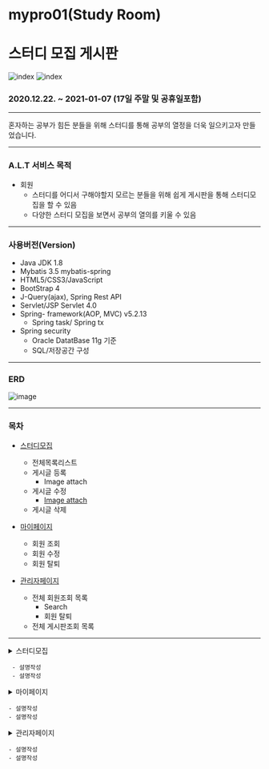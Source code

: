 # mypro01(Study Room)
# 스터디 모집 게시판 

![index](https://user-images.githubusercontent.com/69239555/114142573-11cbcd80-994e-11eb-8347-9cba1338e278.png)
![index](https://user-images.githubusercontent.com/69239555/114143396-12189880-994f-11eb-8494-2f0326537ddd.png)

### 2020.12.22. ~ 2021-01-07 (17일 주말 및 공휴일포함)
***

혼자하는 공부가 힘든 분들을 위해 스터디를 통해 공부의 열정을 더욱 일으키고자 만들었습니다.

***
### A.L.T 서비스 목적
- 회원
    - 스터디를 어디서 구해야할지 모르는 분들을 위해 쉽게 게시판을 통해 스터디모집을 할 수 있음
    - 다양한 스터디 모집을 보면서 공부의 열의를 키울 수 있음

***
### 사용버전(Version)

+ Java JDK 1.8
+ Mybatis 3.5 mybatis-spring
+ HTML5/CSS3/JavaScript
+ BootStrap 4
+ J-Query(ajax), Spring Rest API
+ Servlet/JSP Servlet 4.0
+ Spring- framework(AOP, MVC)  v5.2.13
   + Spring task/ Spring tx
+ Spring security
   + Oracle DatatBase 11g 기준
   + SQL/저장공간 구성

***
### ERD
![image](https://user-images.githubusercontent.com/69239555/114142788-522b4b80-994e-11eb-99fb-b2084c23951c.png)

***
### 목차
+ [스터디모집](https://github.com/twinklecherry/mypro01/blob/main/src/main/java/com/spring5/mypro01/board/controller/BoardControllerImpl.java)
  + 전체목록리스트
  + 게시글 등록
       + Image attach
  + 게시글 수정
       + [Image attach](https://github.com/twinklecherry/mypro01/blob/main/src/main/java/com/spring5/mypro01/common/FileDownloadController.java)
  + 게시글 삭제

+ [마이페이지](https://github.com/twinklecherry/mypro01/blob/main/src/main/java/com/spring5/mypro01/member/controller/MemberControllerImpl.java)
  + 회원 조회
  + 회원 수정
  + 회원 탈퇴

+ [관리자페이지](https://github.com/twinklecherry/mypro01/blob/main/src/main/java/com/spring5/mypro01/member/controller/MemberControllerImpl.java)
  + 전체 회원조회 목록
      + Search
      + 회원 탈퇴
  + 전체 게시판조회 목록

***

<details>
  <summary>스터디모집</summary>
  <div markdown="1">

- 공지사항 게시글 목록(업체로그인)

![공지사항게시글목록(업체로그인)](https://user-images.githubusercontent.com/69239555/114134692-1ccd3080-9943-11eb-8ccb-04d3c536f3b9.png)

- 공지사항 게시글 목록(관리자로그인)

![공지사항게시글목록(관리자로그인)](https://user-images.githubusercontent.com/69239555/114134776-3b332c00-9943-11eb-8a02-864d5cb91aea.png)

- 공지사항 게시글 등록(관리자로그인)

![공지사항게시글등록(관리자로그인)](https://user-images.githubusercontent.com/69239555/114134868-6584e980-9943-11eb-8182-194662a99b2d.png)

- 공지사항 게시글 상세페이지(관리자로그인)

![공지사항게시글상세페이지(관리자로그인)](https://user-images.githubusercontent.com/69239555/114135035-9fee8680-9943-11eb-9b35-906b945d752a.png)

- 공지사항 게시글 상세페이지 수정(관리자로그인)

![공지사항게시글상세페이지수정(관리자로그인)](https://user-images.githubusercontent.com/69239555/114135118-bdbbeb80-9943-11eb-90e3-cf3d477831e5.png)
  </div>
</details>

     - 설명작성
     - 설명작성


<details>
  <summary>마이페이지</summary>
  <div markdown="1">

- 업체 마이페이지 목록

<img src="https://user-images.githubusercontent.com/69239555/114134185-489be680-9942-11eb-9060-00254aa43c19.png" title="업체마이페이지" alt="업체마이페이지"></img>

- 마이페이지 내정보 상세페이지

<img src="https://user-images.githubusercontent.com/69239555/114134273-6e28f000-9942-11eb-8eff-23b018f15b44.png" title="마이페이지내정보" alt="마이페이지내정보"></img>

- 판매글 목록

<img src="https://user-images.githubusercontent.com/69239555/114134332-8567dd80-9942-11eb-8e4a-c15d09309795.png" title="판매글목록" alt="판매글목록"></img>

- 업체 탈퇴

<img src="https://user-images.githubusercontent.com/69239555/114134473-c4962e80-9942-11eb-8308-cbe3f7840767.png" title="판매글목록" alt="판매글목록"></img>
  </div>
</details>

    - 설명작성
    - 설명작성

<details>
  <summary>관리자페이지</summary>
  <div markdown="1">

- 판매자와 채팅 연결

<img src="https://user-images.githubusercontent.com/69239555/114127399-4e3eff80-9935-11eb-9e51-66a1ebf63a19.png" title="판매자와채팅연결" alt="판매자와채팅연결"></img><br>
- 채팅방목록

<img src="https://user-images.githubusercontent.com/69239555/114126684-e3d98f80-9933-11eb-9d13-0e04ac07a103.png" title="채팅방목록" alt="채팅방목록"></img><br>
- 채팅

<img src="https://user-images.githubusercontent.com/69239555/114127554-7cbcda80-9935-11eb-905e-2d0d262450a8.png" title="채팅" alt="채팅"></img>
  </div>
</details>

    - 설명작성
    - 설명작성
